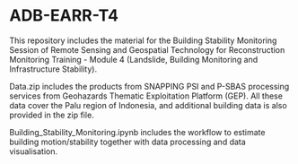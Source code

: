 # ADB-EARR-T4

This repository includes the material for the Building Stability Monitoring Session of Remote Sensing and Geospatial Technology for Reconstruction Monitoring Training - Module 4 (Landslide, Building Monitoring and Infrastructure Stability).

Data.zip includes the products from SNAPPING PSI and P-SBAS processing services from Geohazards Thematic Exploitation Platform (GEP). All these data cover the Palu region of Indonesia, and additional building data is also provided in the zip file.

Building_Stability_Monitoring.ipynb includes the workflow to estimate building motion/stability together with data processing and data visualisation.
